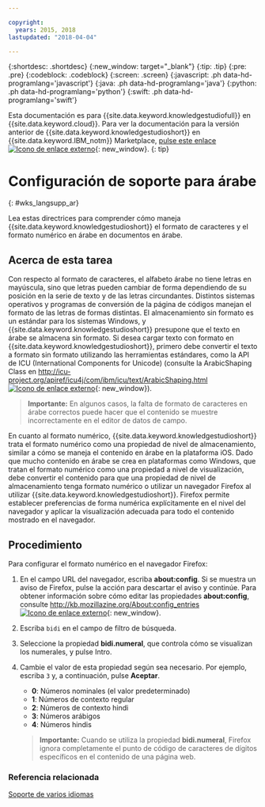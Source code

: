 ```yaml
---

copyright:
  years: 2015, 2018
lastupdated: "2018-04-04"

---
```


{:shortdesc: .shortdesc}
{:new_window: target="_blank"}
{:tip: .tip}
{:pre: .pre}
{:codeblock: .codeblock}
{:screen: .screen}
{:javascript: .ph data-hd-programlang='javascript'}
{:java: .ph data-hd-programlang='java'}
{:python: .ph data-hd-programlang='python'}
{:swift: .ph data-hd-programlang='swift'}

Esta documentación es para {{site.data.keyword.knowledgestudiofull}} en {{site.data.keyword.cloud}}. Para ver la documentación para la versión anterior de {{site.data.keyword.knowledgestudioshort}} en {{site.data.keyword.IBM_notm}} Marketplace, [pulse este enlace ![Icono de enlace externo](../../icons/launch-glyph.svg "Icono de enlace externo")](https://console.bluemix.net/docs/services/knowledge-studio/language-support-arabic.html){: new_window}.
{: tip}

# Configuración de soporte para árabe
{: #wks_langsupp_ar}

Lea estas directrices para comprender cómo maneja {{site.data.keyword.knowledgestudioshort}} el formato de caracteres y el formato numérico en árabe en documentos en árabe.

## Acerca de esta tarea

Con respecto al formato de caracteres, el alfabeto árabe no tiene letras en mayúscula, sino que letras pueden cambiar de forma dependiendo de su posición en la serie de texto y de las letras circundantes. Distintos sistemas operativos y programas de conversión de la página de códigos manejan el formato de las letras de formas distintas. El almacenamiento sin formato es un estándar para los sistemas Windows, y {{site.data.keyword.knowledgestudioshort}} presupone que el texto en árabe se almacena sin formato. Si desea cargar texto con formato en {{site.data.keyword.knowledgestudioshort}}, primero debe convertir el texto a formato sin formato utilizando las herramientas estándares, como la API de ICU (International Components for Unicode) (consulte la ArabicShaping Class en [http://icu-project.org/apiref/icu4j/com/ibm/icu/text/ArabicShaping.html ![Icono de enlace externo](../../icons/launch-glyph.svg "Icono de enlace externo")](http://icu-project.org/apiref/icu4j/com/ibm/icu/text/ArabicShaping.html){: new_window}).

> **Importante:** En algunos casos, la falta de formato de caracteres en árabe correctos puede hacer que el contenido se muestre incorrectamente en el editor de datos de campo.

En cuanto al formato numérico, {{site.data.keyword.knowledgestudioshort}} trata el formato numérico como una propiedad de nivel de almacenamiento, similar a cómo se maneja el contenido en árabe en la plataforma iOS. Dado que mucho contenido en árabe se crea en plataformas como Windows, que tratan el formato numérico como una propiedad a nivel de visualización, debe convertir el contenido para que una propiedad de nivel de almacenamiento tenga formato numérico o utilizar un navegador Firefox al utilizar {{site.data.keyword.knowledgestudioshort}}. Firefox permite establecer preferencias de forma numérica explícitamente en el nivel del navegador y aplicar la visualización adecuada para todo el contenido mostrado en el navegador.

## Procedimiento

Para configurar el formato numérico en el navegador Firefox:

1. En el campo URL del navegador, escriba **about:config**. Si se muestra un aviso de Firefox, pulse la acción para descartar el aviso y continúe. Para obtener información sobre cómo editar las propiedades **about:config**, consulte [http://kb.mozillazine.org/About:config_entries ![Icono de enlace externo](../../icons/launch-glyph.svg "Icono de enlace externo")](http://kb.mozillazine.org/About:config_entries){: new_window}.
1. Escriba `bidi` en el campo de filtro de búsqueda.
1. Seleccione la propiedad **bidi.numeral**, que controla cómo se visualizan los numerales, y pulse Intro.
1. Cambie el valor de esta propiedad según sea necesario. Por ejemplo, escriba `3` y, a continuación, pulse **Aceptar**.

    - **0**: Números nominales (el valor predeterminado)
    - **1**: Números de contexto regular
    - **2**: Números de contexto hindi
    - **3**: Números arábigos
    - **4**: Números hindis

    > **Importante:** Cuando se utiliza la propiedad **bidi.numeral**, Firefox ignora completamente el punto de código de caracteres de dígitos específicos en el contenido de una página web.

### Referencia relacionada

[Soporte de varios idiomas](/docs/services/watson-knowledge-studio/language-support.html)
